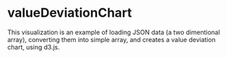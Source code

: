 valueDeviationChart
===================

This visualization is an example of loading JSON data (a two dimentional array), converting them into simple array, and creates a value deviation chart, using d3.js.